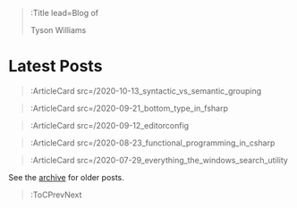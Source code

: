 > :Title lead=Blog of
>
> Tyson Williams

# Latest Posts

> :ArticleCard src=/2020-10-13_syntactic_vs_semantic_grouping

> :ArticleCard src=/2020-09-21_bottom_type_in_fsharp

> :ArticleCard src=/2020-09-12_editorconfig

> :ArticleCard src=/2020-08-23_functional_programming_in_csharp

> :ArticleCard src=/2020-07-29_everything_the_windows_search_utility

See the [archive](/archive) for older posts.

> :ToCPrevNext